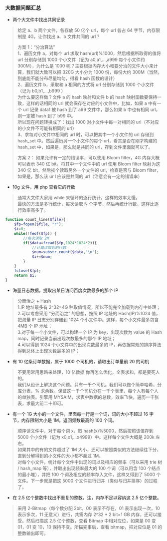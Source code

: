 
### 大数据问题汇总
- 两个大文件中找出共同记录
> 给定 a、b 两个文件，各存放 50 亿个 url，每个 url 各占 64 字节，内存限制是 4G，让你找出 a、b 文件共同的 url？  
>
> 方案 1：“分治算法”  
> 1、遍历文件 a，对每个 url 求取 hash(url)%1000，然后根据所取得的值将 url 分别存储到 1000 个小文件（记为 a0,a1,...,a999 每个小文件约 300M），为什么是 1000 呢？主要根据内存大小和要分治的文件大小来计算，我们就大致可以把 320G 大小分为 1000 份，每份大约 300M（当然，到底能不能分布尽量均匀，得看 hash 函数的设计）  
> 2、遍历文件 b，采取和 a 相同的方式将 url 分别存储到 1000 个小文件（记为 b0,b1,...,b999 ）  
> 为什么要这样做？文件 a 的 hash 映射和文件 b 的 hash 映射函数要保持一致，这样的话相同的 url 就会保存在对应的小文件中，比如，如果 a 中有一个 url 记录 data1 被 hash 到了 a99 文件中，那么如果 b 中也有相同 url，则一定被 hash 到了 b99 中。  
> 所以现在问题转换成了：找出 1000 对小文件中每一对相同的 url（不对应的小文件不可能有相同的 url）  
> 3、求每对小文件中相同的 url 时，可以把其中一个小文件的 url 存储到 hash_set 中。然后遍历另一个小文件的每个 url，看其是否在刚才构建的 hash_set 中，如果是，那么就是共同的 url，存到文件里面就可以了。  
> 
> 方案 2：
> 如果允许有一定的错误率，可以使用 Bloom filter，4G 内存大概可以表示 340 亿 bit。将其中一个文件中的 url 使用 Bloom filter 映射为这 340 亿 bit，然后挨个读取另外一个文件的 url，检查是否与 Bloom filter，如果是，那么该 ur l 应该是共同的 url（注意会有一定的错误率）  

- 10g 文件，用 php 查看它的行数
> 通常大文件大家用 while 来循环的逐行统计，这样的效率太慢。  
> 最快的方法是多行统计，每次读取 N 个字节，然后再统计行数，这样比逐行效率高多了。  
```php
function count_line($file){
    $fp=fopen($file, "r");
    $i=0;
    while(!feof($fp)) {
        //每次读取 2M
        if($data=fread($fp,1024*1024*2)){
            //计算读取到的行数
            $num=substr_count($data,"\n");
            $i+=$num;
        }
    }
    fclose($fp);
    return $i;
}
```

- 海量日志数据，提取出某日访问百度次数最多的那个 IP
> 分而治之 + Hash  
> 1.IP 地址最多有 2^32=4G 种取值情况，所以不能完全加载到内存中处理；   
> 2.可以考虑采用 “分而治之” 的思想，按照 IP 地址的 Hash(IP)%1024 值，把海量 IP 日志分别存储到 1024 个小文件中。这样，每个小文件最多包含 4MB 个 IP 地址；   
> 3.对于每一个小文件，可以构建一个 IP 为 key，出现次数为 value 的 Hash map，同时记录当前出现次数最多的那个 IP 地址；  
> 4.可以得到 1024 个小文件中的出现次数最多的 IP，再依据常规的排序算法得到总体上出现次数最多的 IP；

- 有 10 亿条订单数据，属于 1000 个司机的，请取出订单量前 20 的司机
> 不要用常用思路来处理，10 亿数据 你再怎么优化，全表求和，都是要死人的。  
> 我们从设计上解决这个问题。只有一千个司机。我们可以做个简单哈希，分库分表，% 求余数。保证这一千个司机分在一千个表里，每个人有每个人的单独表。引擎用 MYSAIM，求表中数据的总数，效率飞快，遍历一千张表，求最大前二十即可。

- 有一个 1G 大小的一个文件，里面每一行是一个词，词的大小不超过 16 字节，内存限制大小是 1M。返回频数最高的 100 个词。 
> 顺序读文件中，对于每个词 x，取 hash(x)%5000，然后按照该值存到 5000 个小文件（记为 x0,x1,...x4999）中。这样每个文件大概是 200k 左右。  
> 如果其中的有的文件超过了 1M 大小，还可以按照类似的方法继续往下分，直到分解得到的小文件的大小都不超过 1M。  
> 对每个小文件，统计每个文件中出现的词以及相应的频率（可以采用 trie 树 / hash_map 等），并取出出现频率最大的 100 个词（可以用含 100 个结点的最小堆），并把 100 个词及相应的频率存入文件，这样又得到了 5000 个文件。下一步就是把这 5000 个文件进行归并（类似与归并排序）的过程了。  

- 在 2.5 亿个整数中找出不重复的整数，注，内存不足以容纳这 2.5 亿个整数。
> 采用 2-Bitmap（每个数分配 2bit，00 表示不存在，01 表示出现一次，10 表示多次，11 无意义）进行，共需内存 2^32 * 2 bit=1 GB 内存，还可以接受。然后扫描这 2.5 亿个整数，查看 Bitmap 中相对应位，如果是 00 变 01，01 变 10，10 保持不变。所描完事后，查看 bitmap，把对应位是 01 的整数输出即可。




